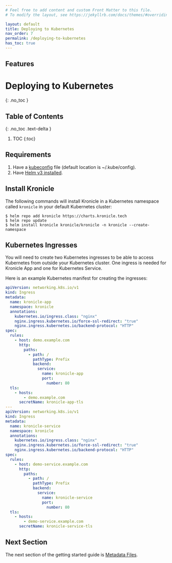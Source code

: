 ```yaml
---
# Feel free to add content and custom Front Matter to this file.
# To modify the layout, see https://jekyllrb.com/docs/themes/#overriding-theme-defaults

layout: default
title: Deploying to Kubernetes
nav_order: 7
permalink: /deploying-to-kubernetes
has_toc: true
---
```


## Features

# Deploying to Kubernetes
{: .no_toc }


## Table of Contents
{: .no_toc .text-delta }

1. TOC
{:toc}


## Requirements

1. Have a [kubeconfig](https://kubernetes.io/docs/tasks/access-application-cluster/configure-access-multiple-clusters/) file (default location is ~/.kube/config).
2. Have [Helm v3 installed](https://helm.sh/docs/intro/install/).


## Install Kronicle

The following commands will install Kronicle in a Kubernetes namespace called `kronicle` in your default Kubernetes
cluster:

```shell
$ helm repo add kronicle https://charts.kronicle.tech
$ helm repo update
$ helm install kronicle kronicle/kronicle -n kronicle --create-namespace
```


## Kubernetes Ingresses

You will need to create two Kubernetes ingresses to be able to access Kubernetes from outside your Kubernetes
cluster.  One ingress is needed for Kronicle App and one for Kubernetes Service.

Here is an example Kubernetes manifest for creating the ingresses:

```yaml
apiVersion: networking.k8s.io/v1
kind: Ingress
metadata:
  name: kronicle-app
  namespace: kronicle
  annotations:
    kubernetes.io/ingress.class: "nginx"
    nginx.ingress.kubernetes.io/force-ssl-redirect: "true"
    nginx.ingress.kubernetes.io/backend-protocol: "HTTP"
spec:
  rules:
    - host: demo.example.com
      http:
        paths:
          - path: /
            pathType: Prefix
            backend:
              service:
                name: kronicle-app
                port:
                  number: 80
  tls:
    - hosts:
        - demo.example.com
      secretName: kronicle-app-tls
---
apiVersion: networking.k8s.io/v1
kind: Ingress
metadata:
  name: kronicle-service
  namespace: kronicle
  annotations:
    kubernetes.io/ingress.class: "nginx"
    nginx.ingress.kubernetes.io/force-ssl-redirect: "true"
    nginx.ingress.kubernetes.io/backend-protocol: "HTTP"
spec:
  rules:
    - host: demo-service.example.com
      http:
        paths:
          - path: /
            pathType: Prefix
            backend:
              service:
                name: kronicle-service
                port:
                  number: 80
  tls:
    - hosts:
        - demo-service.example.com
      secretName: kronicle-service-tls
```


## Next Section

The next section of the getting started guide is [Metadata Files](/metadata-files).
